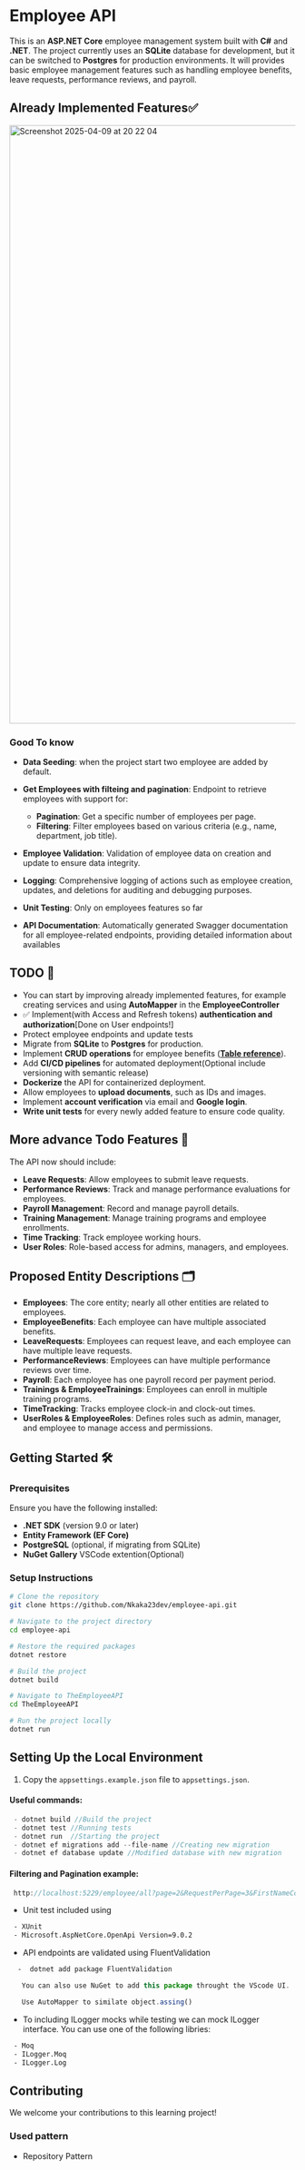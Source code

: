 # Employee API  

This is an **ASP.NET Core** employee management system built with **C#** and **.NET**. The project currently uses an **SQLite** database for development, but it can be switched to **Postgres** for production environments. It  will provides basic employee management features such as handling employee benefits, leave requests, performance reviews, and payroll.

## Already Implemented Features✅

<img width="1055" alt="Screenshot 2025-04-09 at 20 22 04" src="https://github.com/user-attachments/assets/a2de64ff-5b14-4b2d-be4f-f9f89d78d67b" />

### Good To know

- **Data Seeding**: when the project start two employee are added by default.
- **Get Employees with filteing and pagination**: Endpoint to retrieve employees with support for:
  - **Pagination**: Get a specific number of employees per page.
  - **Filtering**: Filter employees based on various criteria (e.g., name, department, job title).

- **Employee Validation**: Validation of employee data on creation and update to ensure data integrity.
- **Logging**: Comprehensive logging of actions such as employee creation, updates, and deletions for auditing and debugging purposes.
- **Unit Testing**: Only on employees features so far
- **API Documentation**: Automatically generated Swagger documentation for all employee-related endpoints, providing detailed information about availables

## TODO  🚀  

- You can start by improving already implemented features, for example creating services and 
using **AutoMapper** in the **EmployeeController**
- ✅ Implement(with Access and Refresh tokens) **authentication and authorization**[Done on User endpoints!]
- Protect employee endpoints and update tests
- Migrate from **SQLite** to **Postgres** for production.  
- Implement **CRUD operations** for employee benefits (**[Table reference](https://github.com/Nkaka23dev/employee-api/blob/2070366409f04be52f8d7528011508a6831ea5f7/TheEmployeeAPI/Domain/Entities/Employee/Employee.cs#L25)**).  
- Add **CI/CD pipelines** for automated deployment(Optional include versioning with semantic release)  
- **Dockerize** the API for containerized deployment.    
- Allow employees to **upload documents**, such as IDs and images.  
- Implement **account verification** via email and **Google login**.  
-  **Write unit tests** for every newly added feature to ensure code quality.

## More advance Todo Features 🎯  

The API now should include:  
- **Leave Requests**: Allow employees to submit leave requests.  
- **Performance Reviews**: Track and manage performance evaluations for employees.  
- **Payroll Management**: Record and manage payroll details.  
- **Training Management**: Manage training programs and employee enrollments.  
- **Time Tracking**: Track employee working hours.  
- **User Roles**: Role-based access for admins, managers, and employees.


## Proposed Entity Descriptions 🗂  

- **Employees**: The core entity; nearly all other entities are related to employees.  
- **EmployeeBenefits**: Each employee can have multiple associated benefits.  
- **LeaveRequests**: Employees can request leave, and each employee can have multiple leave requests.  
- **PerformanceReviews**: Employees can have multiple performance reviews over time.  
- **Payroll**: Each employee has one payroll record per payment period.  
- **Trainings & EmployeeTrainings**: Employees can enroll in multiple training programs.  
- **TimeTracking**: Tracks employee clock-in and clock-out times.  
- **UserRoles & EmployeeRoles**: Defines roles such as admin, manager, and employee to manage access and permissions.

## Getting Started 🛠  

### Prerequisites  
Ensure you have the following installed:  
- **.NET SDK** (version 9.0 or later)  
- **Entity Framework (EF Core)**  
- **PostgreSQL** (optional, if migrating from SQLite)
- **NuGet Gallery** VSCode extention(Optional)

### Setup Instructions  
```sh
# Clone the repository
git clone https://github.com/Nkaka23dev/employee-api.git

# Navigate to the project directory
cd employee-api

# Restore the required packages
dotnet restore

# Build the project
dotnet build

# Navigate to TheEmployeeAPI
cd TheEmployeeAPI

# Run the project locally
dotnet run
```

## Setting Up the Local Environment

1. Copy the `appsettings.example.json` file to `appsettings.json`.
   

#### Useful commands:
```ts
 - dotnet build //Build the project
 - dotnet test //Running tests
 - dotnet run  //Starting the project
 - dotnet ef migrations add --file-name //Creating new migration
 - dotnet ef database update //Modified database with new migration

 ```
#### Filtering and Pagination example:
```ts
 http://localhost:5229/employee/all?page=2&RequestPerPage=3&FirstNameContains={firstname}&LastNameContains={lastname}
 ```
- Unit test included using  
```bash
 - XUnit
 - Microsoft.AspNetCore.OpenApi Version=9.0.2
 ```
 - API endpoints are validated using FluentValidation
 ```bash
   -  dotnet add package FluentValidation
 ```
 ```ts
    You can also use NuGet to add this package throught the VScode UI.
 ```
 ```ts
    Use AutoMapper to similate object.assing()
   ```
- To including ILogger mocks while testing we can mock ILogger interface. You can use one of the following libries: 
```bash
 - Moq
 - ILogger.Moq
 - ILogger.Log
 ```

 ## Contributing

We welcome your contributions to this learning project! 

### Used pattern

- Repository Pattern
